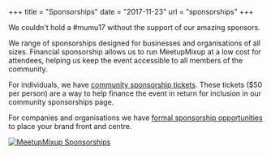 +++
title = "Sponsorships"
date = "2017-11-23"
url = "sponsorships"
+++

We couldn't hold a #mumu17 without the support of our amazing sponsors.

We range of sponsorships designed for businesses and organisations of all sizes. Financial sponsorship allows us to run MeetupMixup at a low cost for attendees, helping us keep the event accessible to all members of the community.

For individuals, we have [community sponsorship tickets](/tickets). These tickets ($50 per person) are a way to help finance the event in return for inclusion in our community sponsorships page.

For companies and organisations we have [formal sponsorship opportunities]((/meetupmixup2017_prospectus.pdf)) to place your brand front and centre.

[![MeetupMixup Sponsorships](/img/sponsorships.png?foo)](/meetupmixup2017_prospectus.pdf)
